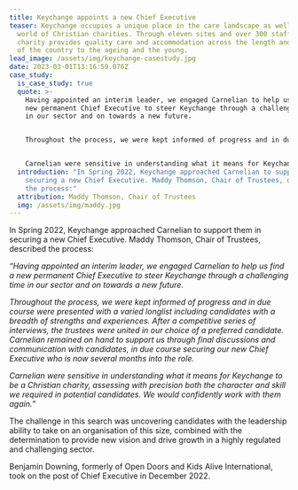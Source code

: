```yaml
---
title: Keychange appoints a new Chief Executive
teaser: Keychange occupies a unique place in the care landscape as well as the
  world of Christian charities. Through eleven sites and over 300 staff, the
  charity provides quality care and accommodation across the length and breadth
  of the country to the ageing and the young.
lead_image: /assets/img/keychange-casestudy.jpg
date: 2023-03-01T13:16:59.076Z
case_study:
  is_case_study: true
  quote: >-
    Having appointed an interim leader, we engaged Carnelian to help us find a
    new permanent Chief Executive to steer Keychange through a challenging time
    in our sector and on towards a new future.


    Throughout the process, we were kept informed of progress and in due course were presented with a varied longlist including candidates with a breadth of strengths and experiences. After a competitive series of interviews, the trustees were united in our choice of a preferred candidate. Carnelian remained on hand to support us through final discussions and communication with candidates, in due course securing our new Chief Executive who is now several months into the role.


    Carnelian were sensitive in understanding what it means for Keychange to be a Christian charity, assessing with precision both the character and skill we required in potential candidates. We would confidently work with them again.”
  introduction: "In Spring 2022, Keychange approached Carnelian to support them in
    securing a new Chief Executive. Maddy Thomson, Chair of Trustees, described
    the process:"
  attribution: Maddy Thomson, Chair of Trustees
  img: /assets/img/maddy.jpg
---
```

In Spring 2022, Keychange approached Carnelian to support them in securing a new Chief Executive. Maddy Thomson, Chair of Trustees, described the process:

*“Having appointed an interim leader, we engaged Carnelian to help us find a new permanent Chief Executive to steer Keychange through a challenging time in our sector and on towards a new future.*

*Throughout the process, we were kept informed of progress and in due course were presented with a varied longlist including candidates with a breadth of strengths and experiences. After a competitive series of interviews, the trustees were united in our choice of a preferred candidate. Carnelian remained on hand to support us through final discussions and communication with candidates, in due course securing our new Chief Executive who is now several months into the role.*

*Carnelian were sensitive in understanding what it means for Keychange to be a Christian charity, assessing with precision both the character and skill we required in potential candidates. We would confidently work with them again.”*

The challenge in this search was uncovering candidates with the leadership ability to take on an organisation of this size, combined with the determination to provide new vision and drive growth in a highly regulated and challenging sector.

Benjamin Downing, formerly of Open Doors and Kids Alive International, took on the post of Chief Executive in December 2022.